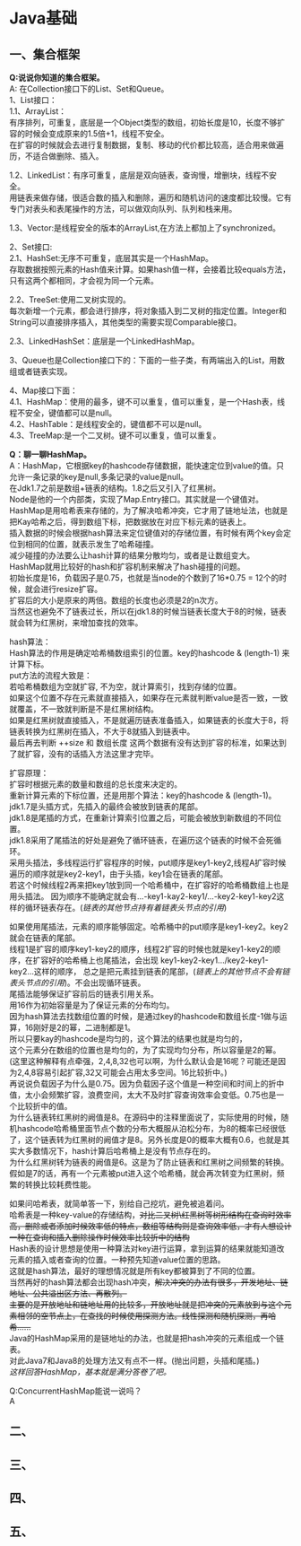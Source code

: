 # Java基础

## 一、集合框架

**Q:说说你知道的集合框架。**  
A: 在Collection接口下的List、Set和Queue。  
1、List接口：  
1.1、ArrayList：  
有序排列，可重复，底层是一个Object类型的数组，初始长度是10，长度不够扩容的时候会变成原来的1.5倍+1，线程不安全。  
在扩容的时候就会去进行复制数据，复制、移动的代价都比较高，适合用来做遍历，不适合做删除、插入。  
  
1.2、LinkedList：有序可重复，底层是双向链表，查询慢，增删块，线程不安全。  
用链表来做存储，很适合数的插入和删除，遍历和随机访问的速度都比较慢。它有专门对表头和表尾操作的方法，可以做双向队列、队列和栈来用。  
  
1.3、Vector:是线程安全的版本的ArrayList,在方法上都加上了synchronized。  

2、Set接口:  
2.1、HashSet:无序不可重复，底层其实是一个HashMap。  
存取数据按照元素的Hash值来计算。如果hash值一样，会接着比较equals方法，只有这两个都相同，才会视为同一个元素。  
  
2.2、TreeSet:使用二叉树实现的。  
每次新增一个元素，都会进行排序，将对象插入到二叉树的指定位置。Integer和String可以直接排序插入，其他类型的需要实现Comparable接口。  
  
2.3、LinkedHashSet：底层是一个LinkedHashMap。  

3、Queue也是Collection接口下的：下面的一些子类，有两端出入的List，用数组或者链表实现。  
  

4、Map接口下面：  
4.1、HashMap：使用的最多，键不可以重复，值可以重复，是一个Hash表，线程不安全，键值都可以是null。  
4.2、HashTable：是线程安全的，键值都不可以是null。  
4.3、TreeMap:是一个二叉树。键不可以重复，值可以重复。  
    


**Q：聊一聊HashMap。**  
A：HashMap，它根据key的hashcode存储数据，能快速定位到value的值。只允许一条记录的key是null,多条记录的value是null。  
在Jdk1.7之前是数组+链表的结构。1.8之后又引入了红黑树。  
Node是他的一个内部类，实现了Map.Entry接口。其实就是一个键值对。  
HashMap是用哈希表来存储的，为了解决哈希冲突，它才用了链地址法，也就是把Kay哈希之后，得到数组下标，把数据放在对应下标元素的链表上。  
插入数据的时候会根据hash算法来定位键值对的存储位置，有时候有两个key会定位到相同的位置，就表示发生了哈希碰撞。  
减少碰撞的办法要么让hash计算的结果分散均匀，或者是让数组变大。  
HashMap就用比较好的hash和扩容机制来解决了hash碰撞的问题。  
初始长度是16，负载因子是0.75，也就是当node的个数到了16*0.75 = 12个的时候，就会进行resize扩容。  
扩容后的大小是原来的两倍。数组的长度也必须是2的n次方。  
当然这也避免不了链表过长，所以在jdk1.8的时候当链表长度大于8的时候，链表就会转为红黑树，来增加查找的效率。  
  
hash算法：  
Hash算法的作用是确定哈希桶数组索引的位置。key的hashcode & (length-1) 来计算下标。    
put方法的流程大致是：  
若哈希桶数组为空就扩容, 不为空，就计算索引，找到存储的位置。  
如果这个位置不存在元素就直接插入，如果存在元素就判断value是否一致，一致就覆盖，不一致就判断是不是红黑树结构。  
如果是红黑树就直接插入，不是就遍历链表准备插入，如果链表的长度大于8，将链表转换为红黑树在插入，不大于8就插入到链表中。  
最后再去判断 ++size 和 数组长度 这两个数据有没有达到扩容的标准，如果达到了就扩容，没有的话插入方法这里才完毕。  

扩容原理：  
扩容时根据元素的数量和数组的总长度来决定的。  
重新计算元素的下标位置，还是用那个算法：key的hashcode & (length-1)。  
jdk1.7是头插方式，先插入的最终会被放到链表的尾部。  
jdk1.8是尾插的方式，在重新计算索引位置之后，可能会被放到新数组的不同位置。  
jdk1.8采用了尾插法的好处是避免了循环链表，在遍历这个链表的时候不会死循环。      
采用头插法，多线程运行扩容程序的时候，put顺序是key1-key2,线程A扩容时候遍历的顺序就是key2-key1，由于头插，key1会在链表的尾部。   
若这个时候线程2再来把key1放到同一个哈希桶中，在扩容好的哈希桶数组上也是用头插法。
因为顺序不能确定就会有...-key1-kay2-key1/...-key2-key1-key2这样的循环链表存在。(_链表的其他节点持有着链表头节点的引用_)   
   
如果使用尾插法，元素的顺序能够固定。哈希桶中的put顺序是key1-key2。key2就会在链表的尾部。   
线程1是扩容的顺序key1-key2的顺序，线程2扩容的时候也就是key1-key2的顺序，在扩容好的哈希桶上也尾插法，会出现 key1-key2-key1.../key2-key1-key2...这样的顺序，
总之是把元素挂到链表的尾部，(_链表上的其他节点不会有链表头节点的引用_)。不会出现循环链表。   
尾插法能够保证扩容前后的链表引用关系。  
用16作为初始容量是为了保证元素的分布均匀。  
因为hash算法去找数组位置的时候，是通过key的hashcode和数组长度-1做与运算，16刚好是2的幂，二进制都是1。  
所以只要kay的hashcode是均匀的，这个算法的结果也就是均匀的，  
这个元素分在数组的位置也是均匀的，为了实现均匀分布，所以容量是2的幂。  
(这里这种解释有点牵强，2,4,8,32也可以啊，为什么默认会是16呢？可能还是因为2,4,8容易引起扩容,32又可能会占用太多空间。16比较折中。)  
再说说负载因子为什么是0.75。因为负载因子这个值是一种空间和时间上的折中值，太小会频繁扩容，浪费空间，太大不及时扩容查询效率会变低。0.75也是一个比较折中的值。  
为什么链表转红黑树的阙值是8。在源码中的注释里面说了，实际使用的时候，随机hashcode哈希桶里面节点个数的分布大概服从泊松分布，为8的概率已经很低了，这个链表转为红黑树的阙值才是8。另外长度是0的概率大概有0.6，也就是其实大多数情况下，hash计算后哈希桶上是没有节点存在的。  
为什么红黑树转为链表的阙值是6。这是为了防止链表和红黑树之间频繁的转换。假如是7的话，再有一个元素被put进入这个哈希桶，就会再次转变为红黑树，频繁的转换比较耗费性能。  
  
如果问哈希表，就简单答一下，别给自己挖坑，避免被追着问。  
哈希表是一种key-value的存储结构，~~对比二叉树\红黑树等树形结构在查询时效率高，删除或者添加时候效率低的特点，数组等结构则是查询效率低，才有人想设计一种在查询和插入删除操作时候效率比较折中的结构~~  
Hash表的设计思想是使用一种算法对key进行运算，拿到运算的结果就能知道改元素的插入或者查询的位置。一种预先知道value位置的思路。  
这就是hash算法，最好的理想情况就是所有key都被算到了不同的位置。  
当然再好的hash算法都会出现hash冲突，~~解决冲突的办法有很多，开发地址、链地址、公共溢出区方法、再散列。~~  
~~主要的是开放地址和链地址用的比较多，开放地址就是把冲突的元素放到与这个元素相邻的空节点上，在查找的时候使用探测方法。线性探测和随机探测，再哈希......~~  
Java的HashMap采用的是链地址的办法，也就是把hash冲突的元素组成一个链表。  
对此Java7和Java8的处理方法又有点不一样。(抛出问题，头插和尾插。)  
_这样回答HashMap，基本就是满分答卷了吧。_  
    


Q:ConcurrentHashMap能说一说吗？  
A
   
   
   





  


## 二、

## 三、

## 四、

## 五、